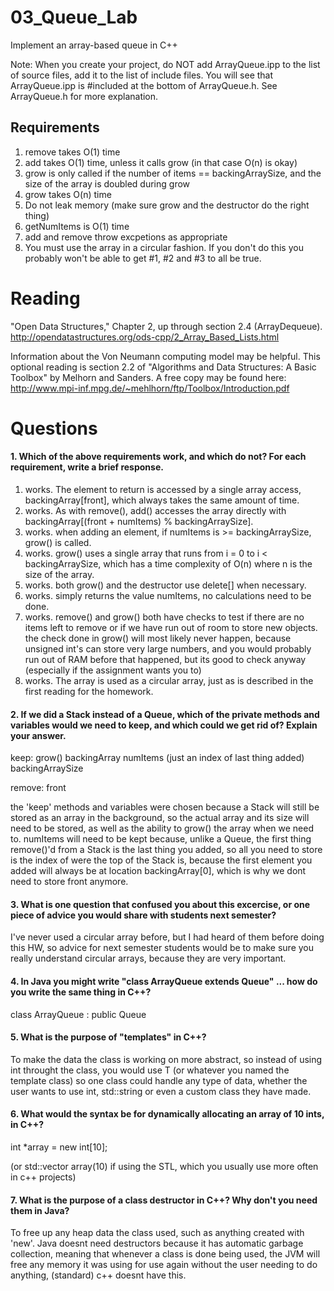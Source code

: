 03_Queue_Lab
============

Implement an array-based queue in C++

Note: When you create your project, do NOT add ArrayQueue.ipp to the list of source files, add it to the list of include files. You will see that ArrayQueue.ipp is #included at the bottom of ArrayQueue.h. See ArrayQueue.h for more explanation.

Requirements
------------

1. remove takes O(1) time
2. add takes O(1) time, unless it calls grow (in that case O(n) is okay)
3. grow is only called if the number of items == backingArraySize, and the size of the array is doubled during grow
4. grow takes O(n) time
5. Do not leak memory (make sure grow and the destructor do the right thing)
6. getNumItems is O(1) time
7. add and remove throw excpetions as appropriate
8. You must use the array in a circular fashion. If you don't do this you probably won't be able to get #1, #2 and #3 to all be true.

Reading
=======
"Open Data Structures," Chapter 2, up through section 2.4 (ArrayDequeue). http://opendatastructures.org/ods-cpp/2_Array_Based_Lists.html

Information about the Von Neumann computing model may be helpful. This optional reading is section 2.2 of "Algorithms and Data Structures: A Basic Toolbox" by Melhorn and Sanders. A free copy may be found here: http://www.mpi-inf.mpg.de/~mehlhorn/ftp/Toolbox/Introduction.pdf

Questions
=========

#### 1. Which of the above requirements work, and which do not? For each requirement, write a brief response.

1. works.  The element to return is accessed by a single array access, backingArray[front], which always
takes the same amount of time.
2. works.  As with remove(), add() accesses the array directly with 
backingArray[(front + numItems) % backingArraySize].
3. works.  when adding an element, if numItems is >= backingArraySize, grow() is called.
4. works.  grow() uses a single array that runs from i = 0 to i < backingArraySize, which has a time
complexity of O(n) where n is the size of the array.
5. works.  both grow() and the destructor use delete[] when necessary.
6. works.  simply returns the value numItems, no calculations need to be done.
7. works.  remove() and grow() both have checks to test if there are no items left to remove or if we have
run out of room to store new objects.  the check done in grow() will most likely never happen, because
unsigned int's can store very large numbers, and you would probably run out of RAM before that happened, but
its good to check anyway (especially if the assignment wants you to) 
8. works.  The array is used as a circular array, just as is described in the first reading for the homework.

#### 2. If we did a Stack instead of a Queue, which of the private methods and variables would we need to keep, and which could we get rid of? Explain your answer.

keep:
	grow()
	backingArray
	numItems (just an index of last thing added)
	backingArraySize

remove:
	front

the 'keep' methods and variables were chosen because a Stack will still be stored as an array in the background, so
the actual array and its size will need to be stored, as well as the ability to grow() the array when we need to.
numItems will need to be kept because, unlike a Queue, the first thing remove()'d from a Stack is the last thing you
added, so all you need to store is the index of were the top of the Stack is, because the first element you added
will always be at location backingArray[0], which is why we dont need to store front anymore.

#### 3. What is one question that confused you about this excercise, or one piece of advice you would share with students next semester?

I've never used a circular array before, but I had heard of them before doing this HW, so advice for next semester
students would be to make sure you really understand circular arrays, because they are very important.

#### 4. In Java you might write "class ArrayQueue extends Queue" ... how do you write the same thing in C++?

class ArrayQueue : public Queue

#### 5. What is the purpose of "templates" in C++?

To make the data the class is working on more abstract, so instead of using int throught the class, you would use 
T (or whatever you named the template class) so one class could handle any type of data, whether the user wants
to use int, std::string or even a custom class they have made.

#### 6. What would the syntax be for dynamically allocating an array of 10 ints, in C++?

int *array = new int[10];

(or std::vector<int> array(10) if using the STL, which you usually use more often in c++ projects)

#### 7. What is the purpose of a class destructor in C++? Why don't you need them in Java?

To free up any heap data the class used, such as anything created with 'new'.  Java doesnt need destructors because
it has automatic garbage collection, meaning that whenever a class is done being used, the JVM will free any memory
it was using for use again without the user needing to do anything, (standard) c++ doesnt have this.